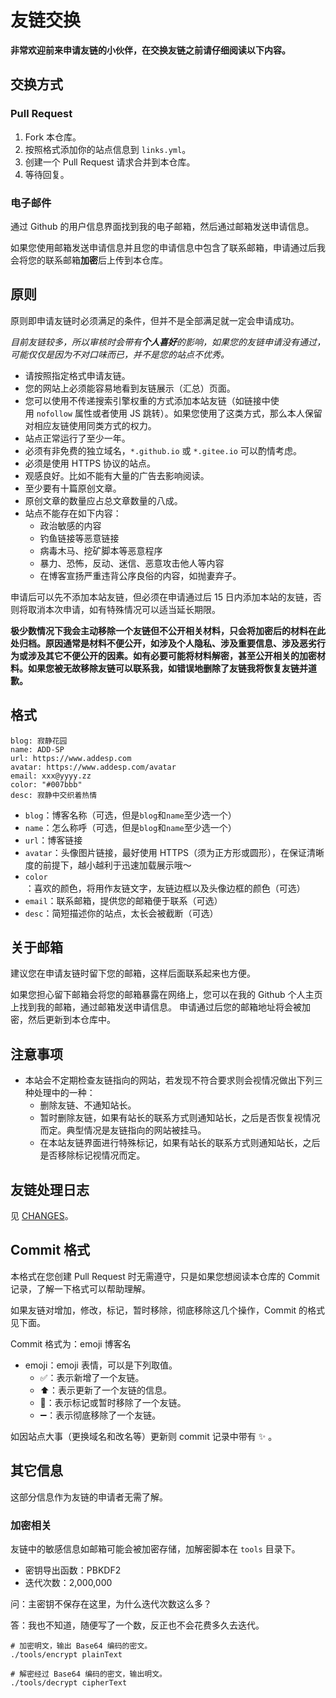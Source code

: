 # 友链交换

**非常欢迎前来申请友链的小伙伴，在交换友链之前请仔细阅读以下内容。**

## 交换方式

### Pull Request

1. Fork 本仓库。
2. 按照格式添加你的站点信息到 `links.yml`。
3. 创建一个 Pull Request 请求合并到本仓库。
4. 等待回复。

### 电子邮件

通过 Github 的用户信息界面找到我的电子邮箱，然后通过邮箱发送申请信息。

如果您使用邮箱发送申请信息并且您的申请信息中包含了联系邮箱，申请通过后我会将您的联系邮箱**加密**后上传到本仓库。

## 原则

原则即申请友链时必须满足的条件，但并不是全部满足就一定会申请成功。

*目前友链较多，所以审核时会带有**个人喜好**的影响，如果您的友链申请没有通过，可能仅仅是因为不对口味而已，并不是您的站点不优秀。*

* 请按照指定格式申请友链。
* 您的网站上必须能容易地看到友链展示（汇总）页面。
* 您可以使用不传递搜索引擎权重的方式添加本站友链（如链接中使用 `nofollow` 属性或者使用 JS 跳转）。如果您使用了这类方式，那么本人保留对相应友链使用同类方式的权力。
* 站点正常运行了至少一年。
* 必须有非免费的独立域名，`*.github.io` 或 `*.gitee.io` 可以酌情考虑。
* 必须是使用 HTTPS 协议的站点。
* 观感良好。比如不能有大量的广告去影响阅读。
* 至少要有十篇原创文章。
* 原创文章的数量应占总文章数量的八成。
* 站点不能存在如下内容：
  * 政治敏感的内容
  * 钓鱼链接等恶意链接
  * 病毒木马、挖矿脚本等恶意程序
  * 暴力、恐怖，反动、迷信、恶意攻击他人等内容
  * 在博客宣扬严重违背公序良俗的内容，如抛妻弃子。

申请后可以先不添加本站友链，但必须在申请通过后 15 日内添加本站的友链，否则将取消本次申请，如有特殊情况可以适当延长期限。

**极少数情况下我会主动移除一个友链但不公开相关材料，只会将加密后的材料在此处归档。原因通常是材料不便公开，如涉及个人隐私、涉及重要信息、涉及恶劣行为或涉及其它不便公开的因素。如有必要可能将材料解密，甚至公开相关的加密材料。如果您被无故移除友链可以联系我，如错误地删除了友链我将恢复友链并道歉。**

## 格式

```
blog: 寂静花园
name: ADD-SP
url: https://www.addesp.com
avatar: https://www.addesp.com/avatar
email: xxx@yyyy.zz
color: "#007bbb"
desc: 寂静中交织着热情
```

* `blog`：博客名称（可选，但是`blog`和`name`至少选一个）
* `name`：怎么称呼（可选，但是`blog`和`name`至少选一个）
* `url`：博客链接
* `avatar`：头像图片链接，最好使用 HTTPS（须为正方形或圆形），在保证清晰度的前提下，越小越利于迅速加载展示哦～
* `color`：喜欢的颜色，将用作友链文字，友链边框以及头像边框的颜色（可选）
* `email`：联系邮箱，提供您的邮箱便于联系（可选）
* `desc`：简短描述你的站点，太长会被截断（可选）

## 关于邮箱

建议您在申请友链时留下您的邮箱，这样后面联系起来也方便。

如果您担心留下邮箱会将您的邮箱暴露在网络上，您可以在我的 Github 个人主页上找到我的邮箱，通过邮箱发送申请信息。
申请通过后您的邮箱地址将会被加密，然后更新到本仓库中。

## 注意事项

* 本站会不定期检查友链指向的网站，若发现不符合要求则会视情况做出下列三种处理中的一种：
  * 删除友链、不通知站长。
  * 暂时删除友链，如果有站长的联系方式则通知站长，之后是否恢复视情况而定。典型情况是友链指向的网站被挂马。
  * 在本站友链界面进行特殊标记，如果有站长的联系方式则通知站长，之后是否移除标记视情况而定。

## 友链处理日志

见 [CHANGES](CHANGES.md)。

## Commit 格式

本格式在您创建 Pull Request 时无需遵守，只是如果您想阅读本仓库的 Commit 记录，了解一下格式可以帮助理解。

如果友链对增加，修改，标记，暂时移除，彻底移除这几个操作，Commit 的格式见下面。

Commit 格式为：emoji 博客名

* emoji：emoji 表情，可以是下列取值。
  * :white_check_mark:：表示新增了一个友链。
  * :arrow_up:：表示更新了一个友链的信息。
  * :triangular_flag_on_post:：表示标记或暂时移除了一个友链。
  * :heavy_minus_sign:：表示彻底移除了一个友链。

如因站点大事（更换域名和改名等）更新则 commit 记录中带有 :sparkles: 。


## 其它信息

这部分信息作为友链的申请者无需了解。

### 加密相关

友链中的敏感信息如邮箱可能会被加密存储，加解密脚本在 `tools` 目录下。

* 密钥导出函数：PBKDF2
* 迭代次数：2,000,000

问：主密钥不保存在这里，为什么迭代次数这么多？

答：我也不知道，随便写了一个数，反正也不会花费多久去迭代。

```shell
# 加密明文，输出 Base64 编码的密文。
./tools/encrypt plainText

# 解密经过 Base64 编码的密文，输出明文。
./tools/decrypt cipherText
```

